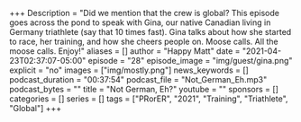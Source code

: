 +++
Description = "Did we mention that the crew is global? This episode goes across the pond to speak with Gina, our native Canadian living in Germany triathlete (say that 10 times fast). Gina talks about how she started to race, her training, and how she cheers people on. Moose calls. All the moose calls. Enjoy!"
aliases = []
author = "Happy Matt"
date = "2021-04-23T02:37:07-05:00"
episode = "28"
episode_image = "img/guest/gina.png"
explicit = "no"
images = ["img/mostly.png"]
news_keywords = []
podcast_duration = "00:37:54"
podcast_file = "Not_German_Eh.mp3"
podcast_bytes = ""
title = "Not German, Eh?"
youtube = ""
sponsors = []
categories = []
series = []
tags = ["PRorER", "2021", "Training", "Triathlete", "Global"]
+++
